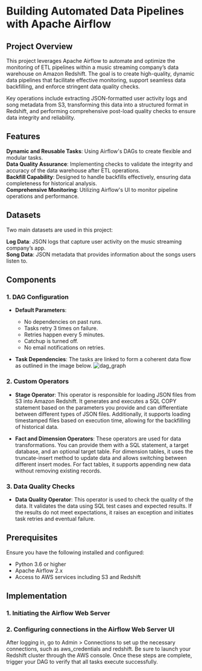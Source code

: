 # Building Automated Data Pipelines with Apache Airflow

## Project Overview

This project leverages Apache Airflow to automate and optimize the monitoring of ETL pipelines within a music streaming company’s data warehouse on Amazon Redshift. The goal is to create high-quality, dynamic data pipelines that facilitate effective monitoring, support seamless data backfilling, and enforce stringent data quality checks.

Key operations include extracting JSON-formatted user activity logs and song metadata from S3, transforming this data into a structured format in Redshift, and performing comprehensive post-load quality checks to ensure data integrity and reliability.

## Features

**Dynamic and Reusable Tasks**: Using Airflow's DAGs to create flexible and modular tasks.  
**Data Quality Assurance**: Implementing checks to validate the integrity and accuracy of the data warehouse after ETL operations.  
**Backfill Capability**: Designed to handle backfills effectively, ensuring data completeness for historical analysis.  
**Comprehensive Monitoring**: Utilizing Airflow's UI to monitor pipeline operations and performance.  

## Datasets

Two main datasets are used in this project:

**Log Data**: JSON logs that capture user activity on the music streaming company’s app.  
**Song Data**: JSON metadata that provides information about the songs users listen to.

## Components

### 1. DAG Configuration

- **Default Parameters**:
  - No dependencies on past runs.
  - Tasks retry 3 times on failure.
  - Retries happen every 5 minutes.
  - Catchup is turned off.
  - No email notifications on retries.

- **Task Dependencies**: 
  The tasks are linked to form a coherent data flow as outlined in the image below.
![dag_graph](https://github.com/user-attachments/assets/9e1eb3a5-6d35-4161-9707-25f7832d3914)

### 2. Custom Operators

- **Stage Operator**: 
  This operator is responsible for loading JSON files from S3 into Amazon Redshift. It generates and executes a SQL COPY statement based on the parameters you provide and can differentiate between different types of JSON files. Additionally, it supports loading timestamped files based on execution time, allowing for the backfilling of historical data.

- **Fact and Dimension Operators**: 
 These operators are used for data transformations. You can provide them with a SQL statement, a target database, and an optional target table. For dimension tables, it uses the truncate-insert method to update data and allows switching between different insert modes. For fact tables, it supports appending new data without removing existing records.

### 3. Data Quality Checks

- **Data Quality Operator**:
 This operator is used to check the quality of the data. It validates the data using SQL test cases and expected results. If the results do not meet expectations, it raises an exception and initiates task retries and eventual failure.

## Prerequisites
Ensure you have the following installed and configured:

- Python 3.6 or higher
- Apache Airflow 2.x
- Access to AWS services including S3 and Redshift

## Implementation

### 1. Initiating the Airflow Web Server
### 2. Configuring connections in the Airflow Web Server UI
After logging in, go to Admin > Connections to set up the necessary connections, such as aws_credentials and redshift. Be sure to launch your Redshift cluster through the AWS console. Once these steps are complete, trigger your DAG to verify that all tasks execute successfully.
